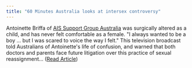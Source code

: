 ```yaml
---
title: "60 Minutes Australia looks at intersex controversy"
---
```


  
Antoinette Briffa of [AIS Support Group Australia][1] was surgically altered as a child, and has never felt comfortable as a female. "I always wanted to be a boy ... but I was scared to voice the way I felt." This television broadcast told Australians of Antoinette's life of confusion, and warned that both doctors and parents face future litigation over this practice of sexual reassignment... (<a href="http://sixtyminutes.ninemsn.com.au/01_stories/2000_06_25/story_185.asp" target="news">Read Article</a>)

 [1]: http://www.geocities.com/aissg/